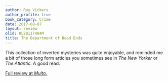```yaml
---
author: Roy Vickers
author_profile: true
book_category: Crime
date: 2017-08-07
layout: review
olid: OL28117404M
title: The Department of Dead Ends
---
```


This collection of inverted mysteries was quite enjoyable, and reminded me a bit of those long form articles you sometimes see in *The New Yorker* or *The Atlantic*. A good read.

[Full review at *Multo*.](https://multoghost.wordpress.com/2017/08/07/the-department-of-dead-ends/)